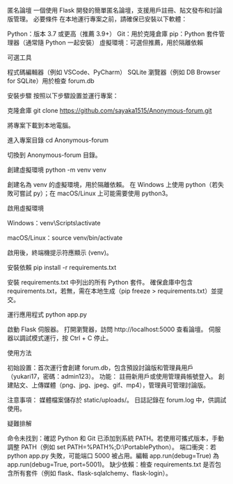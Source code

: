 匿名論壇
一個使用 Flask 開發的簡單匿名論壇，支援用戶註冊、貼文發布和討論版管理。
必要條件
在本地運行專案之前，請確保已安裝以下軟體：

Python：版本 3.7 或更高（推薦 3.9+）
Git：用於克隆倉庫
pip：Python 套件管理器（通常隨 Python 一起安裝）
虛擬環境：可選但推薦，用於隔離依賴

可選工具

程式碼編輯器（例如 VSCode、PyCharm）
SQLite 瀏覽器（例如 DB Browser for SQLite）用於檢查 forum.db

安裝步驟
按照以下步驟設置並運行專案：

克隆倉庫
git clone https://github.com/sayaka1515/Anonymous-forum.git


將專案下載到本地電腦。


進入專案目錄
cd Anonymous-forum


切換到 Anonymous-forum 目錄。


創建虛擬環境
python -m venv venv


創建名為 venv 的虛擬環境，用於隔離依賴。
在 Windows 上使用 python（若失敗可嘗試 py）；在 macOS/Linux 上可能需要使用 python3。


啟用虛擬環境

Windows：venv\Scripts\activate


macOS/Linux：source venv/bin/activate


啟用後，終端機提示符應顯示 (venv)。


安裝依賴
pip install -r requirements.txt


安裝 requirements.txt 中列出的所有 Python 套件。
確保倉庫中包含 requirements.txt，若無，需在本地生成（pip freeze > requirements.txt）並提交。


運行應用程式
python app.py


啟動 Flask 伺服器。
打開瀏覽器，訪問 http://localhost:5000 查看論壇。
伺服器以調試模式運行，按 Ctrl + C 停止。



使用方法

初始設置：首次運行會創建 forum.db，包含預設討論版和管理員用戶（yukari17，密碼：admin123）。
功能：
註冊新用戶或使用管理員帳號登入。
創建貼文、上傳媒體（png、jpg、jpeg、gif、mp4），管理員可管理討論版。


注意事項：
媒體檔案儲存於 static/uploads/。
日誌記錄在 forum.log 中，供調試使用。



疑難排解

命令未找到：確認 Python 和 Git 已添加到系統 PATH。若使用可攜式版本，手動調整 PATH（例如 set PATH=%PATH%;D:\PortablePython）。
端口衝突：若 python app.py 失敗，可能端口 5000 被占用。編輯 app.run(debug=True) 為 app.run(debug=True, port=5001)。
缺少依賴：檢查 requirements.txt 是否包含所有套件（例如 flask、flask-sqlalchemy、flask-login）。
